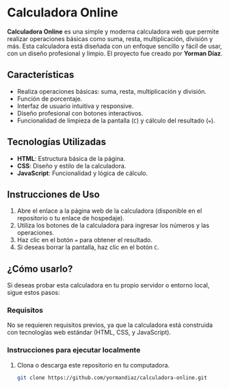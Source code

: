 # Calculadora Online

**Calculadora Online** es una simple y moderna calculadora web que permite realizar operaciones básicas como suma, resta, multiplicación, división y más. Esta calculadora está diseñada con un enfoque sencillo y fácil de usar, con un diseño profesional y limpio. El proyecto fue creado por **Yorman Díaz**.

## Características

- Realiza operaciones básicas: suma, resta, multiplicación y división.
- Función de porcentaje.
- Interfaz de usuario intuitiva y responsive.
- Diseño profesional con botones interactivos.
- Funcionalidad de limpieza de la pantalla (`C`) y cálculo del resultado (`=`).

## Tecnologías Utilizadas

- **HTML**: Estructura básica de la página.
- **CSS**: Diseño y estilo de la calculadora.
- **JavaScript**: Funcionalidad y lógica de cálculo.

## Instrucciones de Uso

1. Abre el enlace a la página web de la calculadora (disponible en el repositorio o tu enlace de hospedaje).
2. Utiliza los botones de la calculadora para ingresar los números y las operaciones.
3. Haz clic en el botón `=` para obtener el resultado.
4. Si deseas borrar la pantalla, haz clic en el botón `C`.

## ¿Cómo usarlo?

Si deseas probar esta calculadora en tu propio servidor o entorno local, sigue estos pasos:

### Requisitos

No se requieren requisitos previos, ya que la calculadora está construida con tecnologías web estándar (HTML, CSS, y JavaScript).

### Instrucciones para ejecutar localmente

1. Clona o descarga este repositorio en tu computadora.

   ```bash
   git clone https://github.com/yormandiaz/calculadora-online.git
